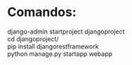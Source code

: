 # Comandos:

django-admin startproject djangoproject\
cd djangoproject/\
pip install djangorestframework\
python manage.py startapp webapp 
